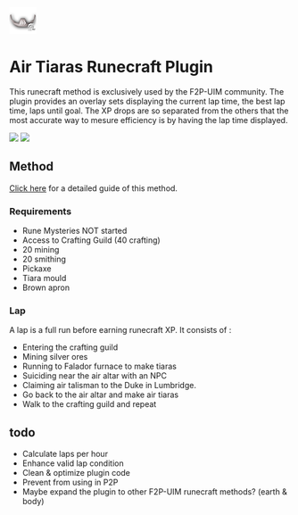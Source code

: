 ![](icon.png)
# Air Tiaras Runecraft Plugin
This runecraft method is exclusively used by the F2P-UIM community. The plugin provides an overlay sets displaying the current lap time, the best lap time, laps until goal. The XP drops are so separated from the others that the most accurate way to mesure efficiency is by having the lap time displayed.

![](https://i.imgur.com/cFVBBDc.png)
![](https://imgur.com/S5wgYEP.png)

## Method
[Click here](https://youtu.be/MnKaPYu7TxM) for a detailed guide of this method.

### Requirements
- Rune Mysteries NOT started
- Access to Crafting Guild (40 crafting)
- 20 mining
- 20 smithing
- Pickaxe
- Tiara mould
- Brown apron

### Lap
A lap is a full run before earning runecraft XP. It consists of :
- Entering the crafting guild
- Mining silver ores
- Running to Falador furnace to make tiaras
- Suiciding near the air altar with an NPC
- Claiming air talisman to the Duke in Lumbridge.
- Go back to the air altar and make air tiaras
- Walk to the crafting guild and repeat

## todo
- Calculate laps per hour
- Enhance valid lap condition
- Clean & optimize plugin code
- Prevent from using in P2P
- Maybe expand the plugin to other F2P-UIM runecraft methods? (earth & body)
